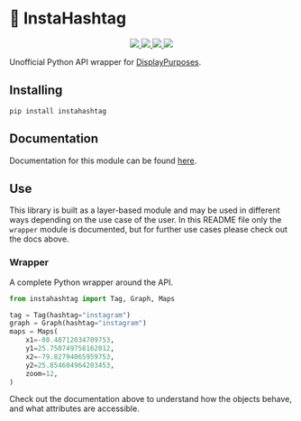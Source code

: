 # 📸 InstaHashtag

<p align="center">

  <a href="https://github.com/column-street/InstaHashtag/actions?query=workflow%3ABuild">
    <img src="https://github.com/column-street/InstaHashtag/workflows/Build/badge.svg?branch=master">
  </a>

  <a href="https://column-street.github.io/InstaHashtag/">
    <img src="https://github.com/column-street/InstaHashtag/workflows/Docs/badge.svg?branch=master">
  </a>

  <a href="https://coveralls.io/github/column-street/InstaHashtag?branch=master">
    <img src="https://coveralls.io/repos/github/column-street/InstaHashtag/badge.svg?branch=master">
  </a>

  <a href="https://opensource.org/licenses/MIT">
    <img src="https://img.shields.io/badge/License-MIT-yellow.svg">
  </a>
</p>


Unofficial Python API wrapper for [DisplayPurposes](https://displaypurposes.com/).

## Installing

```
pip install instahashtag
```

## Documentation

Documentation for this module can be found [here](https://column-street.github.io/InstaHashtag/).

## Use

This library is built as a layer-based module and may be used in different ways depending on the use 
case of the user. In this README file only the `wrapper` module is documented, but for further
use cases please check out the docs above.

### Wrapper

A complete Python wrapper around the API.

```python
from instahashtag import Tag, Graph, Maps

tag = Tag(hashtag="instagram")
graph = Graph(hashtag="instagram")
maps = Maps(
    x1=-80.48712034709753,
    y1=25.750749758162012,
    x2=-79.82794065959753,
    y2=25.854604964203453,
    zoom=12,
)
```

Check out the documentation above to understand how the objects behave, and what attributes are accessible.
